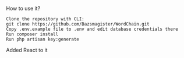 How to use it?

    Clone the repository with CLI: 
    git clone https://github.com/Bazsmagister/WordChain.git
    Copy .env.example file to .env and edit database credentials there
    Run composer install
    Run php artisan key:generate
  

  Added React to it
